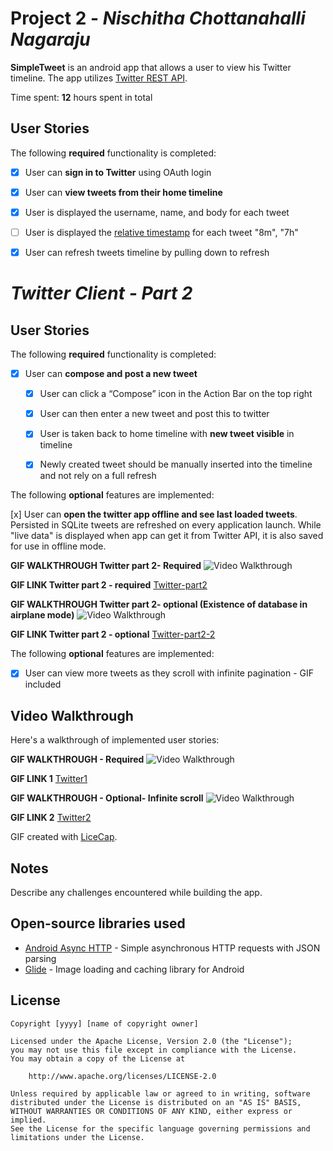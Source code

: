 # Project 2 - *Nischitha Chottanahalli Nagaraju*

**SimpleTweet** is an android app that allows a user to view his Twitter timeline. The app utilizes [Twitter REST API](https://dev.twitter.com/rest/public).

Time spent: **12** hours spent in total

## User Stories

The following **required** functionality is completed:

- [x] User can **sign in to Twitter** using OAuth login
- [x]	User can **view tweets from their home timeline**
  - [x] User is displayed the username, name, and body for each tweet
  - [ ] User is displayed the [relative timestamp](https://gist.github.com/nesquena/f786232f5ef72f6e10a7) for each tweet "8m", "7h"
- [x] User can refresh tweets timeline by pulling down to refresh


#  *Twitter Client - Part 2*
## User Stories

The following **required** functionality is completed:

- [x] User can **compose and post a new tweet**
  - [x] User can click a “Compose” icon in the Action Bar on the top right
  - [x] User can then enter a new tweet and post this to twitter
  - [x] User is taken back to home timeline with **new tweet visible** in timeline
  - [x] Newly created tweet should be manually inserted into the timeline and not rely on a full refresh
  

The following **optional** features are implemented:

[x] User can **open the twitter app offline and see last loaded tweets**. Persisted in SQLite tweets are refreshed on every application launch. While "live data" is displayed when app can get it from Twitter API, it is also saved for use in offline mode.


**GIF WALKTHROUGH  Twitter part 2- Required**  <img src='https://user-images.githubusercontent.com/61173798/108665092-f59ccb80-7488-11eb-9297-5f6e763e8c16.gif' title='Video Walkthrough' width='' alt='Video Walkthrough' />




**GIF LINK Twitter part 2 - required** [Twitter-part2](https://user-images.githubusercontent.com/61173798/108665092-f59ccb80-7488-11eb-9297-5f6e763e8c16.gif)



**GIF WALKTHROUGH  Twitter part 2- optional (Existence of database in airplane mode)**  <img src='https://user-images.githubusercontent.com/61173798/108676545-3c94bc00-749d-11eb-8d38-002b579ba0ef.gif' title='Video Walkthrough' width='' alt='Video Walkthrough' />




**GIF LINK Twitter part 2 - optional** [Twitter-part2-2](https://user-images.githubusercontent.com/61173798/108676545-3c94bc00-749d-11eb-8d38-002b579ba0ef.gif)





The following **optional** features are implemented:

- [x] User can view more tweets as they scroll with infinite pagination - GIF included
## Video Walkthrough

Here's a walkthrough of implemented user stories:

**GIF WALKTHROUGH - Required**  <img src='https://user-images.githubusercontent.com/61173798/107914425-43f51c00-6f17-11eb-9611-7225699a9367.gif' title='Video Walkthrough' width='' alt='Video Walkthrough' />




**GIF LINK 1**  [Twitter1](https://user-images.githubusercontent.com/61173798/107914425-43f51c00-6f17-11eb-9611-7225699a9367.gif)


**GIF WALKTHROUGH - Optional- Infinite scroll**  <img src='https://user-images.githubusercontent.com/61173798/107918489-9ab22400-6f1e-11eb-82c6-49de047f90ab.gif' title='Video Walkthrough' width='' alt='Video Walkthrough' />

**GIF LINK 2** [Twitter2](https://user-images.githubusercontent.com/61173798/107918489-9ab22400-6f1e-11eb-82c6-49de047f90ab.gif)

GIF created with [LiceCap](http://www.cockos.com/licecap/).

## Notes

Describe any challenges encountered while building the app.

## Open-source libraries used

- [Android Async HTTP](https://github.com/codepath/CPAsyncHttpClient) - Simple asynchronous HTTP requests with JSON parsing
- [Glide](https://github.com/bumptech/glide) - Image loading and caching library for Android

## License

    Copyright [yyyy] [name of copyright owner]

    Licensed under the Apache License, Version 2.0 (the "License");
    you may not use this file except in compliance with the License.
    You may obtain a copy of the License at

        http://www.apache.org/licenses/LICENSE-2.0

    Unless required by applicable law or agreed to in writing, software
    distributed under the License is distributed on an "AS IS" BASIS,
    WITHOUT WARRANTIES OR CONDITIONS OF ANY KIND, either express or implied.
    See the License for the specific language governing permissions and
    limitations under the License.
